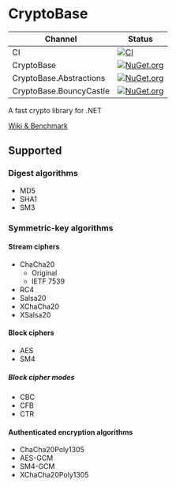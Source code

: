 # CryptoBase
Channel | Status
-|-
CI | [![CI](https://github.com/HMBSbige/CryptoBase/workflows/CI/badge.svg)](https://github.com/HMBSbige/CryptoBase/actions)
CryptoBase | [![NuGet.org](https://img.shields.io/nuget/v/CryptoBase.svg)](https://www.nuget.org/packages/CryptoBase/)
CryptoBase.Abstractions | [![NuGet.org](https://img.shields.io/nuget/v/CryptoBase.Abstractions.svg)](https://www.nuget.org/packages/CryptoBase.Abstractions/)
CryptoBase.BouncyCastle | [![NuGet.org](https://img.shields.io/nuget/v/CryptoBase.BouncyCastle.svg)](https://www.nuget.org/packages/CryptoBase.BouncyCastle/)

A fast crypto library for .NET

[Wiki & Benchmark](https://github.com/HMBSbige/CryptoBase/wiki)

## Supported
### Digest algorithms
* MD5
* SHA1
* SM3

### Symmetric-key algorithms
#### Stream ciphers
* ChaCha20
    * Original
    * IETF 7539
* RC4
* Salsa20
* XChaCha20
* XSalsa20

#### Block ciphers
* AES
* SM4

##### Block cipher modes
* CBC
* CFB
* CTR

#### Authenticated encryption algorithms
* ChaCha20Poly1305
* AES-GCM
* SM4-GCM
* XChaCha20Poly1305
